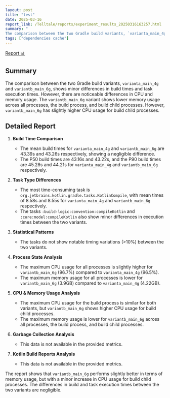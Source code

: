 ```yaml
---
layout: post
title: "test"
date: 2025-03-16
report_link: /Telltale/reports/experiment_results_20250316163257.html
summary: " 
The comparison between the two Gradle build variants, `varianta_main_4g` and `variantb_main_6g`, shows minor differences in build times and task execution times. However, there are noticeable differences in CPU and memory usage. The `variantb_main_6g` variant shows lower memory usage across all processes, the build process, and build child processes. However, `variantb_main_6g` has slightly higher CPU usage for build child processes."
tags: ["dependencies cache"]
---
```


[Report 📊](../../reports/experiment_results_20250316163257.html)
## Summary
The comparison between the two Gradle build variants, `varianta_main_4g` and `variantb_main_6g`, shows minor differences in build times and task execution times. However, there are noticeable differences in CPU and memory usage. The `variantb_main_6g` variant shows lower memory usage across all processes, the build process, and build child processes. However, `variantb_main_6g` has slightly higher CPU usage for build child processes.

## Detailed Report

1. **Build Time Comparison**
   - The mean build times for `varianta_main_4g` and `variantb_main_6g` are 43.39s and 43.26s respectively, showing a negligible difference.
   - The P50 build times are 43.16s and 43.22s, and the P90 build times are 45.28s and 44.21s for `varianta_main_4g` and `variantb_main_6g` respectively.

2. **Task Type Differences**
   - The most time-consuming task is `org.jetbrains.kotlin.gradle.tasks.KotlinCompile`, with mean times of 8.58s and 8.55s for `varianta_main_4g` and `variantb_main_6g` respectively.
   - The tasks `:build-logic:convention:compileKotlin` and `:core:model:compileKotlin` also show minor differences in execution times between the two variants.

3. **Statistical Patterns**
   - The tasks do not show notable timing variations (>10%) between the two variants.

4. **Process State Analysis**
   - The maximum CPU usage for all processes is slightly higher for `variantb_main_6g` (96.7%) compared to `varianta_main_4g` (96.5%).
   - The maximum memory usage for all processes is lower for `variantb_main_6g` (3.9GB) compared to `varianta_main_4g` (4.22GB).

5. **CPU & Memory Usage Analysis**
   - The maximum CPU usage for the build process is similar for both variants, but `variantb_main_6g` shows higher CPU usage for build child processes.
   - The maximum memory usage is lower for `variantb_main_6g` across all processes, the build process, and build child processes.

6. **Garbage Collection Analysis**
   - This data is not available in the provided metrics.

7. **Kotlin Build Reports Analysis**
   - This data is not available in the provided metrics.

The report shows that `variantb_main_6g` performs slightly better in terms of memory usage, but with a minor increase in CPU usage for build child processes. The differences in build and task execution times between the two variants are negligible.
